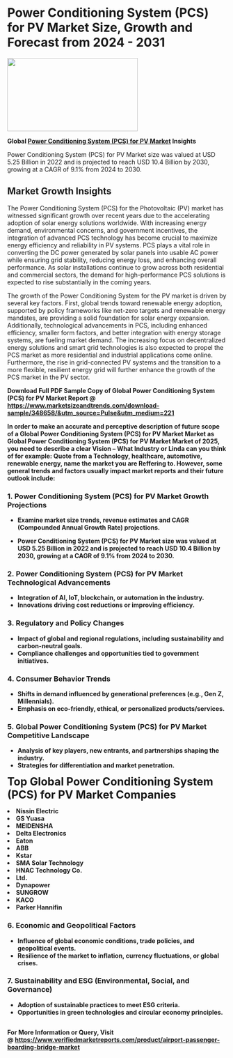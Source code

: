 <H1>Power Conditioning System (PCS) for PV Market Size, Growth and Forecast from 2024 - 2031</H1><img class="aligncenter size-medium wp-image-584254" src="https://thirdeyenews.in/wp-content/uploads/2024/09/Global-Market-Research-300x168.jpeg" alt="" width="300" height="168" /><p><strong>Global&nbsp;<a href="https://www.marketsizeandtrends.com/download-sample/348658/&amp;utm_source=Pulse&amp;utm_medium=221">Power Conditioning System (PCS) for PV Market</a> Insights</strong></p><p>Power Conditioning System (PCS) for PV Market size was valued at USD 5.25 Billion in 2022 and is projected to reach USD 10.4 Billion by 2030, growing at a CAGR of 9.1% from 2024 to 2030.</p><p><h2>Market Growth Insights</h2> <p>The Power Conditioning System (PCS) for the Photovoltaic (PV) market has witnessed significant growth over recent years due to the accelerating adoption of solar energy solutions worldwide. With increasing energy demand, environmental concerns, and government incentives, the integration of advanced PCS technology has become crucial to maximize energy efficiency and reliability in PV systems. PCS plays a vital role in converting the DC power generated by solar panels into usable AC power while ensuring grid stability, reducing energy loss, and enhancing overall performance. As solar installations continue to grow across both residential and commercial sectors, the demand for high-performance PCS solutions is expected to rise substantially in the coming years.</p> <p><strong></strong></p> <p>The growth of the Power Conditioning System for the PV market is driven by several key factors. First, global trends toward renewable energy adoption, supported by policy frameworks like net-zero targets and renewable energy mandates, are providing a solid foundation for solar energy expansion. Additionally, technological advancements in PCS, including enhanced efficiency, smaller form factors, and better integration with energy storage systems, are fueling market demand. The increasing focus on decentralized energy solutions and smart grid technologies is also expected to propel the PCS market as more residential and industrial applications come online. Furthermore, the rise in grid-connected PV systems and the transition to a more flexible, resilient energy grid will further enhance the growth of the PCS market in the PV sector.</p> <p><strong></p><p><span class=""><strong>Download Full PDF Sample Copy of Global Power Conditioning System (PCS) for PV Market Report</strong> @ <a href="https://www.marketsizeandtrends.com/download-sample/348658/&amp;utm_source=Pulse&amp;utm_medium=221" target="_blank">https://www.marketsizeandtrends.com/download-sample/348658/&amp;utm_source=Pulse&amp;utm_medium=221</a></span></p><p>In order to make an accurate and perceptive description of future scope of a Global&nbsp;Power Conditioning System (PCS) for PV Market Market as Global&nbsp;Power Conditioning System (PCS) for PV Market Market of 2025, you need to describe a clear Vision &ndash; What Industry or Linda can you think of for example: Quote from a Technology, healthcare, automotive, renewable energy, name the market you are Reffering to. However, some general trends and factors usually impact market reports and their future outlook include:</p><h3>1.&nbsp;<strong>Power Conditioning System (PCS) for PV Market Growth Projections</strong></h3><ul><li>Examine market size trends, revenue estimates and CAGR (Compounded Annual Growth Rate) projections.</li><li><p>Power Conditioning System (PCS) for PV Market size was valued at USD 5.25 Billion in 2022 and is projected to reach USD 10.4 Billion by 2030, growing at a CAGR of 9.1% from 2024 to 2030.</p></li></ul><h3>2.&nbsp;<strong>Power Conditioning System (PCS) for PV Market Technological Advancements</strong></h3><ul><li>Integration of AI, IoT, blockchain, or automation in the industry.</li><li>Innovations driving cost reductions or improving efficiency.</li></ul><h3>3.&nbsp;<strong>Regulatory and Policy Changes</strong></h3><ul><li>Impact of global and regional regulations, including sustainability and carbon-neutral goals.</li><li>Compliance challenges and opportunities tied to government initiatives.</li></ul><h3>4.&nbsp;<strong>Consumer Behavior Trends</strong></h3><ul><li>Shifts in demand influenced by generational preferences (e.g., Gen Z, Millennials).</li><li>Emphasis on eco-friendly, ethical, or personalized products/services.</li></ul><h3>5.&nbsp;<strong>Global Power Conditioning System (PCS) for PV Market Competitive Landscape</strong></h3><ul><li>Analysis of key players, new entrants, and partnerships shaping the industry.</li><li>Strategies for differentiation and market penetration.</li></ul><p data-pm-slice="1 1 []"><span style="color: inherit; font-family: inherit; font-size: 25px;">Top Global Power Conditioning System (PCS) for PV Market Companies</span></p><div class="" data-test-id=""><p><li>Nissin Electric</li><li> GS Yuasa</li><li> MEIDENSHA</li><li> Delta Electronics</li><li> Eaton</li><li> ABB</li><li> Kstar</li><li> SMA Solar Technology</li><li> HNAC Technology Co.</li><li> Ltd.</li><li> Dynapower</li><li> SUNGROW</li><li> KACO</li><li> Parker Hannifin</li></p></div><h3>6.&nbsp;<strong>Economic and Geopolitical Factors</strong></h3><ul><li>Influence of global economic conditions, trade policies, and geopolitical events.</li><li>Resilience of the market to inflation, currency fluctuations, or global crises.</li></ul><h3>7.&nbsp;<strong>Sustainability and ESG (Environmental, Social, and Governance)</strong></h3><ul><li>Adoption of sustainable practices to meet ESG criteria.</li><li>Opportunities in green technologies and circular economy principles.</li></ul><h2><strong style="font-size: 14px;">For More Information or Query, Visit @&nbsp;</strong><a style="background-color: #ffffff; font-size: 14px;" href="https://www.marketsizeandtrends.com/report/power-conditioning-system-pcs-for-pv-market/" target="_blank">https://www.verifiedmarketreports.com/product/airport-passenger-boarding-bridge-market</a></h2>
